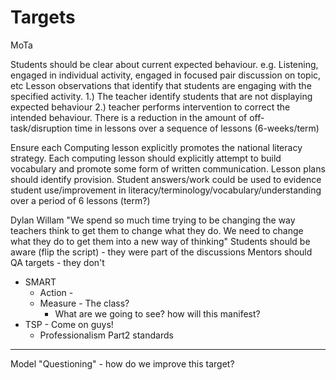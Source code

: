 Targets
=======

MoTa

Students should be clear about current expected behaviour. e.g. Listening, engaged in individual activity, engaged in focused pair discussion on topic, etc
Lesson observations that identify that students are engaging with the specified activity. 1.) The teacher identify students that are not displaying expected behaviour 2.) teacher performs intervention to correct the intended behaviour.
There is a reduction in the amount of off-task/disruption time in lessons over a sequence of lessons (6-weeks/term)

Ensure each Computing lesson explicitly promotes the national literacy strategy.
Each computing lesson should explicitly attempt to build vocabulary and promote some form of written communication.
Lesson plans should identify provision.
Student answers/work could be used to evidence student use/improvement in literacy/terminology/vocabulary/understanding over a period of 6 lessons (term?)


Dylan Willam 
"We spend so much time trying to be changing the way teachers think to get them to change what they do. We need to change what they do to get them into a new way of thinking"
Students should be aware (flip the script) - they were part of the discussions
Mentors should QA targets - they don't
* SMART
    * Action - 
    * Measure - The class?
        * What are we going to see? how will this manifest?
* TSP - Come on guys!
    * Professionalism Part2 standards

---

Model
"Questioning" - how do we improve this target?